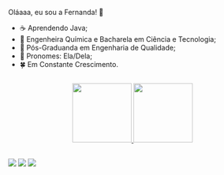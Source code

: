Oláaaa, eu sou a Fernanda! 👋

- ☕ Aprendendo Java;
- 🧪 Engenheira Química e Bacharela em Ciência e Tecnologia;
- 🧠 Pós-Graduanda em Engenharia de Qualidade;
- 🐷 Pronomes: Ela/Dela;
- 🍀 Em Constante Crescimento.

##

<div align="center">
<a href="https://github.com/FernandaLOSNeves">
<img height="120em" src="https://github-readme-stats.vercel.app/api?username=FernandaLOSNeves&show_icons=true&theme=tokyonight&include_all_commits=true&count_private=true"/>
<img height="120em" src="https://github-readme-stats.vercel.app/api/top-langs/?username=FernandaLOSNeves&layout=compact&langs_count=7&theme=tokyonight"/>
</div>
  
##

<a href="https://instagram.com/nandasnows" target="_blank"><img src="https://img.shields.io/badge/-Instagram-%23E4405F?style=for-the-badge&logo=instagram&logoColor=white" target="_blank"></a>
<a href = "mailto:fernandalosneves@gmail.com"><img src="https://img.shields.io/badge/-Gmail-%23333?style=for-the-badge&logo=gmail&logoColor=white" target="_blank"></a>
<a href="https://www.linkedin.com/in/fernandalosneves" target="_blank"><img src="https://img.shields.io/badge/-LinkedIn-%230077B5?style=for-the-badge&logo=linkedin&logoColor=white" target="_blank"></a> 
</div>
